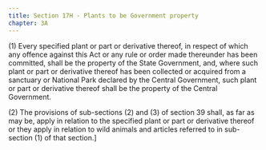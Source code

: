 ```yaml
---
title: Section 17H - Plants to be Government property
chapter: 3A
---
```


(1) Every specified plant or part or derivative thereof, in respect of which any offence against this Act or any rule or order made thereunder has been committed, shall be the property of the State Government, and, where such plant or part or derivative thereof has been collected or acquired from a sanctuary or National Park declared by the Central Government, such plant or part or derivative thereof shall be the property of the Central Government.

(2) The provisions of sub-sections (2) and (3) of section 39 shall, as far as may be, apply in relation to the specified plant or part or derivative thereof or they apply in relation to wild animals and articles referred to in sub-section (1) of that section.]

